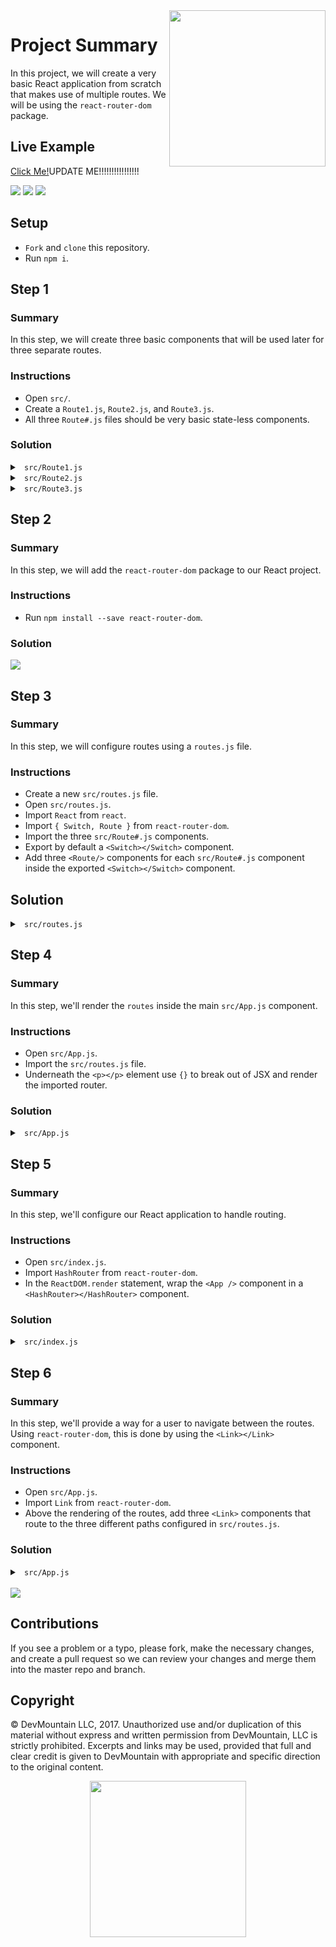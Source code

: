 <img src="https://s3.amazonaws.com/devmountain/readme-logo.png" width="250" align="right">

# Project Summary

In this project, we will create a very basic React application from scratch that makes use of multiple routes. We will be using the `react-router-dom` package.

## Live Example

<a href="https://devmountain.github.io/react-4-mini/#/">Click Me!</a>UPDATE ME!!!!!!!!!!!!!!!!

<img src="https://github.com/DevMountain/react-4-mini/blob/master/readme-images/home_view.png" />

<img src="https://github.com/DevMountain/react-4-mini/blob/master/readme-images/topic_view.png" />

<img src="https://github.com/DevMountain/react-4-mini/blob/master/readme-images/post_view.png" />

## Setup

* `Fork` and `clone` this repository.
* Run `npm i`.

## Step 1

### Summary 

In this step, we will create three basic components that will be used later for three separate routes.

### Instructions

* Open `src/`.
* Create a `Route1.js`, `Route2.js`, and `Route3.js`.
* All three `Route#.js` files should be very basic state-less components.

### Solution

<details>

<summary> <code> src/Route1.js </code> </summary>

```js
import React from 'react';

export default function Route1() {
  return (
    <div>
      Route 1 here!
    </div>
  )
}
```

</details>

<details>

<summary> <code> src/Route2.js </code> </summary>

```js
import React from 'react';

export default function Route2() {
  return (
    <div>
      Route 2 here!
    </div>
  )
}
```

</details>

<details>

<summary> <code> src/Route3.js </code> </summary>

```js
import React from 'react';

export default function Route3() {
  return (
    <div>
      Route 3 here!
    </div>
  )
}
```

</details>

## Step 2

### Summary

In this step, we will add the `react-router-dom` package to our React project.

### Instructions

* Run `npm install --save react-router-dom`.

### Solution

<img src="https://github.com/DevMountain/react-4-mini/blob/solution/readme-assets/1g.gif" />

## Step 3

### Summary

In this step, we will configure routes using a `routes.js` file.

### Instructions

* Create a new `src/routes.js` file.
* Open `src/routes.js`.
* Import `React` from `react`.
* Import `{ Switch, Route }` from `react-router-dom`.
* Import the three `src/Route#.js` components.
* Export by default a `<Switch></Switch>` component.
* Add three `<Route/>` components for each `src/Route#.js` component inside the exported `<Switch></Switch>` component.

## Solution

<details>

<summary> <code> src/routes.js </code> </summary>

```js
import React from 'react';
import { Switch, Route } from 'react-router-dom';

// Components
import Route1 from './Route1';
import Route2 from './Route2';
import Route3 from './Route3';

export default (
  <Switch>
    <Route exact path="/" component={ Route1 } />
    <Route path="/2" component={ Route2 } />
    <Route path="/3" component={ Route3 } />
  </Switch>
)
```

</details>

## Step 4

### Summary

In this step, we'll render the `routes` inside the main `src/App.js` component.

### Instructions

* Open `src/App.js`.
* Import the `src/routes.js` file.
* Underneath the `<p></p>` element use `{}` to break out of JSX and render the imported router.

### Solution

<details>

<summary> <code> src/App.js </code> </summary>

```js
import React, { Component } from 'react';
import logo from './logo.svg';
import './App.css';

import routes from './routes';

class App extends Component {
  render() {
    return (
      <div className="App">
        <header className="App-header">
          <img src={logo} className="App-logo" alt="logo" />
          <h1 className="App-title">Welcome to React</h1>
        </header>
        <p className="App-intro">
          To get started, edit <code>src/App.js</code> and save to reload.
        </p>

        { routes }
      </div>
    );
  }
}

export default App;
```

</details>

## Step 5

### Summary

In this step, we'll configure our React application to handle routing.

### Instructions

* Open `src/index.js`.
* Import `HashRouter` from `react-router-dom`.
* In the `ReactDOM.render` statement, wrap the `<App />` component in a `<HashRouter></HashRouter>` component.

### Solution

<details>

<summary> <code> src/index.js </code> </summary>

```js
import React from 'react';
import ReactDOM from 'react-dom';
import './index.css';
import App from './App';
import registerServiceWorker from './registerServiceWorker';

// Routing
import { HashRouter } from 'react-router-dom';

ReactDOM.render(
  <HashRouter>
    <App />
  </HashRouter>
, document.getElementById('root'));

registerServiceWorker();
```

</details>

## Step 6

### Summary 

In this step, we'll provide a way for a user to navigate between the routes. Using `react-router-dom`, this is done by using the `<Link></Link>` component.

### Instructions

* Open `src/App.js`.
* Import `Link` from `react-router-dom`.
* Above the rendering of the routes, add three `<Link>` components that route to the three different paths configured in `src/routes.js`.

### Solution

<details>

<summary> <code> src/App.js </code> </summary>

```js
import React, { Component } from 'react';
import logo from './logo.svg';
import './App.css';

import routes from './routes';
import { Link } from 'react-router-dom';

class App extends Component {
  render() {
    return (
      <div className="App">
        <header className="App-header">
          <img src={logo} className="App-logo" alt="logo" />
          <h1 className="App-title">Welcome to React</h1>
        </header>
        <p className="App-intro">
          To get started, edit <code>src/App.js</code> and save to reload.
        </p>

        <Link to="/">
          <p>Route 1</p>
        </Link>

        <Link to="/2">
          <p>Route 2</p>
        </Link>

        <Link to="/3">
          <p>Route 3</p>
        </Link>
        
        { routes }
      </div>
    );
  }
}

export default App;
```

</details>

<br />

<img src="https://github.com/DevMountain/react-4-mini/blob/solution/readme-assets/2g.gif" />


## Contributions

If you see a problem or a typo, please fork, make the necessary changes, and create a pull request so we can review your changes and merge them into the master repo and branch.

## Copyright

© DevMountain LLC, 2017. Unauthorized use and/or duplication of this material without express and written permission from DevMountain, LLC is strictly prohibited. Excerpts and links may be used, provided that full and clear credit is given to DevMountain with appropriate and specific direction to the original content.

<p align="center">
<img src="https://s3.amazonaws.com/devmountain/readme-logo.png" width="250">
</p>
